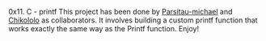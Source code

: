 
0x11. C - printf
This project has been done by [Parsitau-michael](https://github.com/Parsitau-michael) and [Chikololo]() as collaborators.
It involves building a custom printf function that works exactly the same way as the Printf function.
Enjoy!
